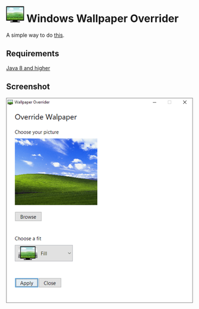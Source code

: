 # ![icon](src/main/resources/images/logo/logo-48.png) Windows Wallpaper Overrider
A simple way to do [this](https://superuser.com/a/641368).

## Requirements

[Java 8 and higher](https://www.java.com)

## Screenshot

![screenshot](screenshot.png)